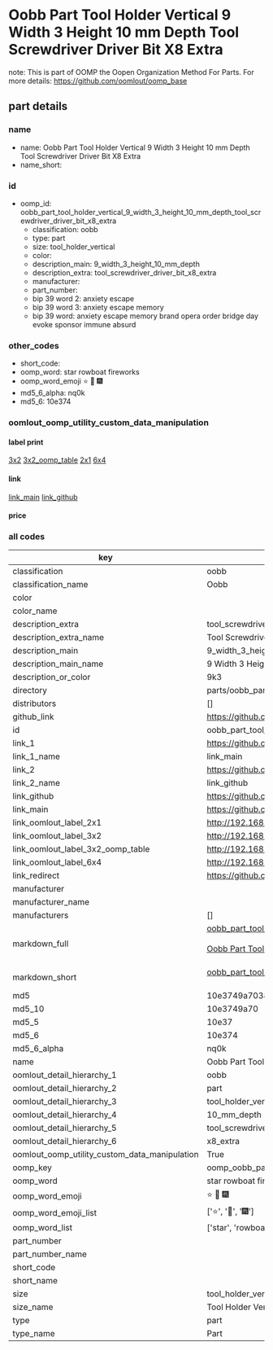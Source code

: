 # Oobb Part Tool Holder Vertical 9 Width 3 Height 10 mm Depth Tool Screwdriver Driver Bit X8 Extra  

note: This is part of OOMP the Oopen Organization Method For Parts. For more details: https://github.com/oomlout/oomp_base

##  part details
  







### name
* name: Oobb Part Tool Holder Vertical 9 Width 3 Height 10 mm Depth Tool Screwdriver Driver Bit X8 Extra
* name_short: 
### id
* oomp_id: oobb_part_tool_holder_vertical_9_width_3_height_10_mm_depth_tool_screwdriver_driver_bit_x8_extra
  * classification: oobb
  * type: part
  * size: tool_holder_vertical
  * color: 
  * description_main: 9_width_3_height_10_mm_depth
  * description_extra: tool_screwdriver_driver_bit_x8_extra
  * manufacturer: 
  * part_number: 
  * bip 39 word 2: anxiety escape
  * bip 39 word 3: anxiety escape memory
  * bip 39 word: anxiety escape memory brand opera order bridge day evoke sponsor immune absurd

### other_codes
* short_code: 
* oomp_word: star rowboat fireworks
* oomp_word_emoji :star: :rowboat: :fireworks:
* md5_6_alpha: nq0k
* md5_6: 10e374






### oomlout_oomp_utility_custom_data_manipulation
#### label print
[3x2](http://192.168.1.245:1112/?label=oomp%20nq0k)
[3x2_oomp_table](http://192.168.1.108:1112/?label=oomp%20nq0k)
[2x1](http://192.168.1.242:1112/?label=oomp%20nq0k)
[6x4](http://192.168.1.55:1112/?label=oomp%20nq0k)    

#### link

[link_main](https://github.com/oomlout/oomlout_oomp_version_1_messy/tree/main/parts/oobb_part_tool_holder_vertical_9_width_3_height_10_mm_depth_tool_screwdriver_driver_bit_x8_extra) [link_github](https://github.com/oomlout/oomlout_oomp_version_1_messy/tree/main/parts/oobb_part_tool_holder_vertical_9_width_3_height_10_mm_depth_tool_screwdriver_driver_bit_x8_extra)                             

#### price







### all codes 
| key | value |  
| --- | --- |  
| classification | oobb |  
| classification_name | Oobb |  
| color |  |  
| color_name |  |  
| description_extra | tool_screwdriver_driver_bit_x8_extra |  
| description_extra_name | Tool Screwdriver Driver Bit X8 Extra |  
| description_main | 9_width_3_height_10_mm_depth |  
| description_main_name | 9 Width 3 Height 10 mm Depth |  
| description_or_color | 9k3 |  
| directory | parts/oobb_part_tool_holder_vertical_9_width_3_height_10_mm_depth_tool_screwdriver_driver_bit_x8_extra |  
| distributors | [] |  
| github_link | https://github.com/oomlout/oomlout_oomp_part_src/tree/main/parts/oobb_part_tool_holder_vertical_9_width_3_height_10_mm_depth_tool_screwdriver_driver_bit_x8_extra |  
| id | oobb_part_tool_holder_vertical_9_width_3_height_10_mm_depth_tool_screwdriver_driver_bit_x8_extra |  
| link_1 | https://github.com/oomlout/oomlout_oomp_version_1_messy/tree/main/parts/oobb_part_tool_holder_vertical_9_width_3_height_10_mm_depth_tool_screwdriver_driver_bit_x8_extra |  
| link_1_name | link_main |  
| link_2 | https://github.com/oomlout/oomlout_oomp_version_1_messy/tree/main/parts/oobb_part_tool_holder_vertical_9_width_3_height_10_mm_depth_tool_screwdriver_driver_bit_x8_extra |  
| link_2_name | link_github |  
| link_github | https://github.com/oomlout/oomlout_oomp_version_1_messy/tree/main/parts/oobb_part_tool_holder_vertical_9_width_3_height_10_mm_depth_tool_screwdriver_driver_bit_x8_extra |  
| link_main | https://github.com/oomlout/oomlout_oomp_version_1_messy/tree/main/parts/oobb_part_tool_holder_vertical_9_width_3_height_10_mm_depth_tool_screwdriver_driver_bit_x8_extra |  
| link_oomlout_label_2x1 | http://192.168.1.242:1112/?label=oomp%20nq0k |  
| link_oomlout_label_3x2 | http://192.168.1.245:1112/?label=oomp%20nq0k |  
| link_oomlout_label_3x2_oomp_table | http://192.168.1.108:1112/?label=oomp%20nq0k |  
| link_oomlout_label_6x4 | http://192.168.1.55:1112/?label=oomp%20nq0k |  
| link_redirect | https://github.com/oomlout/oomlout_oomp_version_1_messy/tree/main/parts/oobb_part_tool_holder_vertical_9_width_3_height_10_mm_depth_tool_screwdriver_driver_bit_x8_extra |  
| manufacturer |  |  
| manufacturer_name |  |  
| manufacturers | [] |  
| markdown_full | [oobb_part_tool_holder_vertical_9_width_3_height_10_mm_depth_tool_screwdriver_driver_bit_x8_extra](none)<br>[](none)<br>[Oobb Part Tool Holder Vertical 9 Width 3 Height 10 Mm Depth Tool Screwdriver Driver Bit X8 Extra](none)<br><br> |  
| markdown_short | [oobb_part_tool_holder_vertical_9_width_3_height_10_mm_depth_tool_screwdriver_driver_bit_x8_extra](none)<br><br> |  
| md5 | 10e3749a7038037a70cda1b115d34050 |  
| md5_10 | 10e3749a70 |  
| md5_5 | 10e37 |  
| md5_6 | 10e374 |  
| md5_6_alpha | nq0k |  
| name | Oobb Part Tool Holder Vertical 9 Width 3 Height 10 mm Depth Tool Screwdriver Driver Bit X8 Extra |  
| oomlout_detail_hierarchy_1 | oobb |  
| oomlout_detail_hierarchy_2 | part |  
| oomlout_detail_hierarchy_3 | tool_holder_vertical |  
| oomlout_detail_hierarchy_4 | 10_mm_depth |  
| oomlout_detail_hierarchy_5 | tool_screwdriver_driver_bit |  
| oomlout_detail_hierarchy_6 | x8_extra |  
| oomlout_oomp_utility_custom_data_manipulation | True |  
| oomp_key | oomp_oobb_part_tool_holder_vertical_9_width_3_height_10_mm_depth_tool_screwdriver_driver_bit_x8_extra |  
| oomp_word | star rowboat fireworks |  
| oomp_word_emoji | :star: :rowboat: :fireworks: |  
| oomp_word_emoji_list | [':star:', ':rowboat:', ':fireworks:'] |  
| oomp_word_list | ['star', 'rowboat', 'fireworks'] |  
| part_number |  |  
| part_number_name |  |  
| short_code |  |  
| short_name |  |  
| size | tool_holder_vertical |  
| size_name | Tool Holder Vertical |  
| type | part |  
| type_name | Part |  
